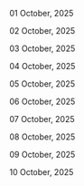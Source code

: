 01 October, 2025

02 October, 2025

03 October, 2025

04 October, 2025

05 October, 2025

06 October, 2025

07 October, 2025

08 October, 2025

09 October, 2025

10 October, 2025